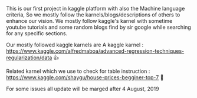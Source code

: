 This is our first project in kaggle platform with also the Machine language criteria, So we mostly follow the karnels/blogs/descriptions of others to enhance our vision. We mostly follow kaggle's karnel with sometime youtube tutorials and some random blogs find by sir google while searching for any specific sections.

Our mostly followed kaggle karnels are
A kaggle karnel : https://www.kaggle.com/alfredmaboa/advanced-regression-techniques-regularization/data 👍

Related karnel which we use to check for table instruction : https://www.kaggle.com/shaygu/house-prices-begginer-top-7 🔢


For some issues all update will be marged after 4 August, 2019</br>


